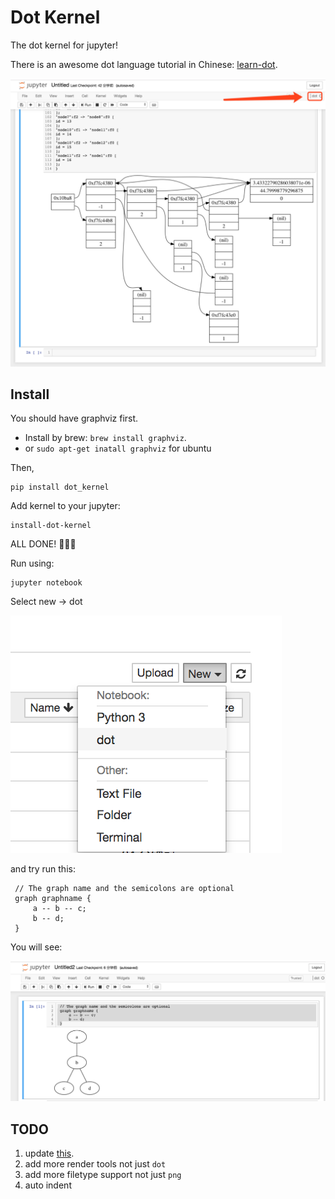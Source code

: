 # Dot Kernel

The dot kernel for jupyter!

There is an awesome dot language tutorial in Chinese: [learn-dot](https://github.com/laixintao/learn-dot).

![](./readme_assets/demo.jpeg)

## Install

You should have graphviz first. 
- Install by brew: `brew install graphviz`.
- or `sudo apt-get inatall graphviz` for ubuntu

Then,

```
pip install dot_kernel
```

Add kernel to your jupyter:

```
install-dot-kernel
```

ALL DONE! 🎉🎉🎉

Run using:

```
jupyter notebook
```

Select new -> dot

![](readme_assets/new_dot.png)

and try run this:

```
 // The graph name and the semicolons are optional
 graph graphname {
     a -- b -- c;
     b -- d;
 }
```

You will see:

![](readme_assets/first_try.png)

## TODO

1. update [this](https://github.com/jupyter/jupyter/wiki/Jupyter-kernels).
2. add more render tools not just `dot`
3. add more filetype support not just `png`
4. auto indent
